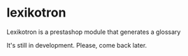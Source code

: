 # lexikotron
Lexikotron is a prestashop module that generates a glossary

It's still in development. Please, come back later.
